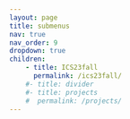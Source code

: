 ```yaml
---
layout: page
title: submenus
nav: true
nav_order: 9
dropdown: true
children:
    - title: ICS23fall
      permalink: /ics23fall/
    #- title: divider
    #- title: projects
    #  permalink: /projects/
---
```

